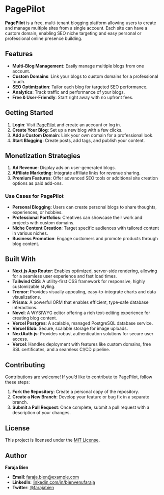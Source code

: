# PagePilot

**PagePilot** is a free, multi-tenant blogging platform allowing users to create and manage multiple sites from a single account. Each site can have a custom domain, enabling SEO niche targeting and easy personal or professional online presence building.

## Features

- **Multi-Blog Management**: Easily manage multiple blogs from one account.
- **Custom Domains**: Link your blogs to custom domains for a professional touch.
- **SEO Optimization**: Tailor each blog for targeted SEO performance.
- **Analytics**: Track traffic and performance of your blogs.
- **Free & User-Friendly**: Start right away with no upfront fees.

## Getting Started

1. **Login**: Visit [PagePilot](https://your-domain.com) and create an account or log in.
2. **Create Your Blog**: Set up a new blog with a few clicks.
3. **Add a Custom Domain**: Link your own domain for a professional look.
4. **Start Blogging**: Create posts, add tags, and publish your content.

## Monetization Strategies

1. **Ad Revenue**: Display ads on user-generated blogs.
2. **Affiliate Marketing**: Integrate affiliate links for revenue sharing.
3. **Premium Features**: Offer advanced SEO tools or additional site creation options as paid add-ons.

### Use Cases for PagePilot

- **Personal Blogging**: Users can create personal blogs to share thoughts, experiences, or hobbies.
- **Professional Portfolios**: Creatives can showcase their work and projects with custom domains.
- **Niche Content Creation**: Target specific audiences with tailored content in various niches.
- **Business Promotion**: Engage customers and promote products through blog content.

## Built With

- **Next.js App Router**: Enables optimized, server-side rendering, allowing for a seamless user experience and fast load times.
- **Tailwind CSS**: A utility-first CSS framework for responsive, highly customizable styling.
- **Tremor**: Provides visually appealing, easy-to-integrate charts and data visualizations.
- **Prisma**: A powerful ORM that enables efficient, type-safe database interactions.
- **Novel**: A WYSIWYG editor offering a rich text-editing experience for creating blog content.
- **Vercel Postgres**: A scalable, managed PostgreSQL database service.
- **Vercel Blob**: Secure, scalable storage for image uploads.
- **NextAuth.js**: Provides robust authentication solutions for secure user access.
- **Vercel**: Handles deployment with features like custom domains, free SSL certificates, and a seamless CI/CD pipeline.

## Contributing

Contributions are welcome! If you’d like to contribute to PagePilot, follow these steps:

1. **Fork the Repository**: Create a personal copy of the repository.
2. **Create a New Branch**: Develop your feature or bug fix in a separate branch.
3. **Submit a Pull Request**: Once complete, submit a pull request with a description of your changes.

## License

This project is licensed under the [MIT License](LICENSE).

## Author

**Faraja Bien**

- **Email**: [faraja.bien@example.com](mailto:faraja.bien@example.com)
- **LinkedIn**: [linkedin.com/in/bienvenufaraja](https://linkedin.com/in/bienvenufaraja)
- **Twitter**: [@farajabien](https://twitter.com/farajabien)
